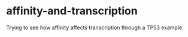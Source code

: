 # affinity-and-transcription
Trying to see how affinity affects transcription through a TP53 example
